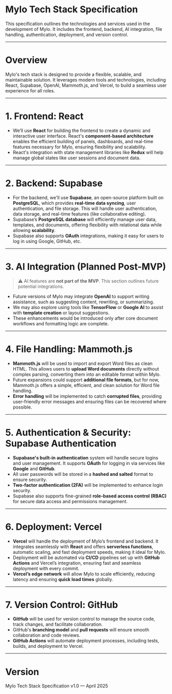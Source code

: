 # Mylo Tech Stack Specification

This specification outlines the technologies and services used in the development of Mylo. It includes the frontend, backend, AI integration, file handling, authentication, deployment, and version control.

---

# Overview

Mylo's tech stack is designed to provide a flexible, scalable, and maintainable solution. It leverages modern tools and technologies, including React, Supabase, OpenAI, Mammoth.js, and Vercel, to build a seamless user experience for all roles.

---

# 1. Frontend: **React**
- We’ll use **React** for building the frontend to create a dynamic and interactive user interface. React's **component-based architecture** enables the efficient building of panels, dashboards, and real-time features necessary for Mylo, ensuring flexibility and scalability.
- React's integration with state management libraries like **Redux** will help manage global states like user sessions and document data.

---

# 2. Backend: **Supabase**
- For the backend, we'll use **Supabase**, an open-source platform built on **PostgreSQL**, which provides **real-time data syncing**, user authentication, and file storage. This will handle user authentication, data storage, and real-time features (like collaborative editing).
- Supabase’s **PostgreSQL database** will efficiently manage user data, templates, and documents, offering flexibility with relational data while allowing **scalability**.
- Supabase also supports **OAuth** integrations, making it easy for users to log in using Google, GitHub, etc.

---

# 3. AI Integration (Planned Post-MVP)
> ⚠️ AI features are **not part of the MVP**. This section outlines future potential integrations.
- Future versions of Mylo may integrate **OpenAI** to support writing assistance, such as suggesting content, rewriting, or summarizing.
- We may also explore using tools like **TensorFlow** or **Google AI** to assist with **template creation** or layout suggestions.
- These enhancements would be introduced only after core document workflows and formatting logic are complete.

---

# 4. File Handling: **Mammoth.js**
- **Mammoth.js** will be used to import and export Word files as clean HTML. This allows users to **upload Word documents** directly without complex parsing, converting them into an editable format within Mylo.
- Future expansions could support **additional file formats**, but for now, Mammoth.js offers a simple, efficient, and clean solution for Word file handling.
- **Error handling** will be implemented to catch **corrupted files**, providing user-friendly error messages and ensuring files can be recovered where possible.

---

# 5. Authentication & Security: **Supabase Authentication**
- **Supabase's built-in authentication** system will handle secure logins and user management. It supports **OAuth** for logging in via services like **Google** and **GitHub**.
- All user passwords will be stored in a **hashed and salted** format to ensure security.
- **Two-factor authentication (2FA)** will be implemented to enhance login security.
- Supabase also supports fine-grained **role-based access control (RBAC)** for secure data access and permissions management.

---

# 6. Deployment: **Vercel**
- **Vercel** will handle the deployment of Mylo’s frontend and backend. It integrates seamlessly with **React** and offers **serverless functions**, automatic scaling, and fast deployment speeds, making it ideal for Mylo.
- Deployment will be automated via **CI/CD** pipelines set up with **GitHub Actions** and Vercel’s integration, ensuring fast and seamless deployment with every commit.
- **Vercel’s edge network** will allow Mylo to scale efficiently, reducing latency and ensuring **quick load times** globally.

---

# 7. Version Control: **GitHub**
- **GitHub** will be used for version control to manage the source code, track changes, and facilitate collaboration.
- GitHub's **branching model** and **pull requests** will ensure smooth collaboration and code reviews.
- **GitHub Actions** will automate deployment processes, including tests, builds, and deployment to Vercel.

---

# Version

Mylo Tech Stack Specification v1.0 — April 2025
